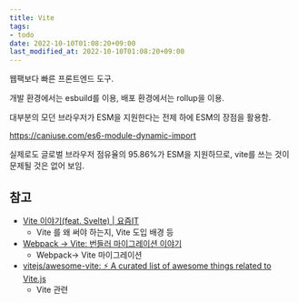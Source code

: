 ```yaml
---
title: Vite
tags:
- todo
date: 2022-10-10T01:08:20+09:00
last_modified_at: 2022-10-10T01:08:20+09:00
---
```



웹팩보다 빠른 프론트엔드 도구.

개발 환경에서는 esbuild를 이용, 배포 환경에서는 rollup을 이용.

대부분의 모던 브라우저가 ESM을 지원한다는 전제 하에 ESM의 장점을 활용함.

https://caniuse.com/es6-module-dynamic-import

실제로도 글로벌 브라우저 점유율의 95.86%가 ESM을 지원하므로, vite를 쓰는 것이 문제될 것은 없어 보임.




## 참고
 
- [Vite 이야기(feat. Svelte) | 요즘IT](https://yozm.wishket.com/magazine/detail/1620/)
	- Vite 를 왜 써야 하는지, Vite 도입 배경 등
- [Webpack → Vite: 번들러 마이그레이션 이야기](https://engineering.ab180.co/stories/webpack-to-vite)
	- Webpack-> Vite 마이그레이션
- [vitejs/awesome-vite: ⚡️ A curated list of awesome things related to Vite.js](https://github.com/vitejs/awesome-vite)
	- Vite 관련
